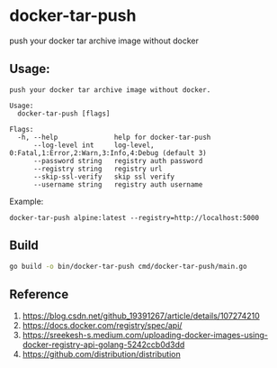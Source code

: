# docker-tar-push
push your docker tar archive image without docker

## Usage:

```shell
push your docker tar archive image without docker.

Usage:
  docker-tar-push [flags]

Flags:
  -h, --help              help for docker-tar-push
      --log-level int     log-level, 0:Fatal,1:Error,2:Warn,3:Info,4:Debug (default 3)
      --password string   registry auth password
      --registry string   registry url
      --skip-ssl-verify   skip ssl verify
      --username string   registry auth username
```

Example:

```shell
docker-tar-push alpine:latest --registry=http://localhost:5000
```

## Build

```sh
go build -o bin/docker-tar-push cmd/docker-tar-push/main.go
```

## Reference
1. https://blog.csdn.net/github_19391267/article/details/107274210
2. https://docs.docker.com/registry/spec/api/
3. https://sreekesh-s.medium.com/uploading-docker-images-using-docker-registry-api-golang-5242ccb0d3dd
4. https://github.com/distribution/distribution
